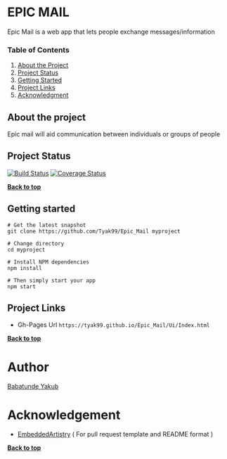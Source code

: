 # EPIC MAIL
Epic Mail is a web app that lets people exchange messages/information


### Table of Contents

1. [About the Project](#about-the-project)
1. [Project Status](#project-status)
1. [Getting Started](#getting-started)
1. [Project Links](#project-links)
1. [Acknowledgment](#Acknowledgement)

## About the project

Epic mail will aid communication between individuals or groups of people

## Project Status

[![Build Status](https://travis-ci.org/Tyak99/Epic_Mail.svg?branch=server)](https://travis-ci.org/Tyak99/Epic_Mail)
[![Coverage Status](https://coveralls.io/repos/github/Tyak99/Epic_Mail/badge.svg?branch=ch-setup-travis-164393078)](https://coveralls.io/github/Tyak99/Epic_Mail?branch=server)


**[Back to top](#table-of-contents)**

## Getting started

```
# Get the latest snapshot
git clone https://github.com/Tyak99/Epic_Mail myproject

# Change directory
cd myproject

# Install NPM dependencies
npm install

# Then simply start your app
npm start
```


## Project Links

* Gh-Pages Url 
`https://tyak99.github.io/Epic_Mail/Ui/Index.html`


**[Back to top](#table-of-contents)**

# Author

[Babatunde Yakub](https://github.com/Tyak99/)


# Acknowledgement 

* [EmbeddedArtistry](https://github.com/embeddedartistry/templates) ( For pull request template and README format )


**[Back to top](#table-of-contents)**
